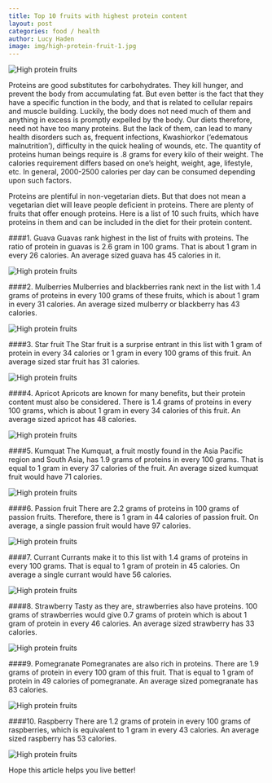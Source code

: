 ```yaml
---
title: Top 10 fruits with highest protein content
layout: post
categories: food / health
author: Lucy Haden
image: img/high-protein-fruit-1.jpg
---
```


![High protein fruits](/img/high-protein-fruit.jpg)
 

Proteins are good substitutes for carbohydrates. They kill hunger, and prevent the body from accumulating fat. But even better is the fact that they have a specific function in the body, and that is related to cellular repairs and muscle building. Luckily, the body does not need much of them and anything in excess is promptly expelled by the body. Our diets therefore, need not have too many proteins.  But the lack of them, can lead to many health disorders such as, frequent infections, Kwashiorkor (‘edematous malnutrition’), difficulty in the quick healing of wounds, etc. The quantity of proteins human beings require is .8 grams for every kilo of their weight. The calories requirement differs based on one’s height, weight, age, lifestyle, etc.  In general, 2000-2500 calories per day can be consumed depending upon such factors. 

Proteins are plentiful in non-vegetarian diets. But that does not mean a vegetarian diet will leave people deficient in proteins. There are plenty of fruits that offer enough proteins. Here is a list of 10 such fruits, which have proteins in them and can be included in the diet for their protein content.

####1. Guava
Guavas rank highest in the list of fruits with proteins. The ratio of protein in guavas is 2.6 gram in 100 grams. That is about 1 gram in every 26 calories. An average sized guava has 45 calories in it.

![High protein fruits](/img/high-protein-fruit-2.jpg)

####2. Mulberries
Mulberries and blackberries rank next in the list with 1.4 grams of proteins in every 100 grams of these fruits, which is about 1 gram in every 31 calories. An average sized mulberry or blackberry has 43 calories.

![High protein fruits](/img/high-protein-fruit-3.jpg)

####3. Star fruit
The Star fruit is a surprise entrant in this list with 1 gram of protein in every 34 calories or 1 gram in every 100 grams of this fruit. An average sized star fruit has 31 calories.

![High protein fruits](/img/high-protein-fruit-4.jpg)

####4. Apricot
Apricots are known for many benefits, but their protein content must also be considered.  There is 1.4 grams of proteins in every 100 grams, which is about 1 gram in every 34 calories of this fruit. An average sized apricot has 48 calories.

![High protein fruits](/img/high-protein-fruit-5.jpg)

####5. Kumquat
The Kumquat, a fruit mostly found in the Asia Pacific region and South Asia, has 1.9 grams of proteins in every 100 grams. That is equal to 1 gram in every 37 calories of the fruit. An average sized kumquat fruit would have 71 calories.

![High protein fruits](/img/high-protein-fruit-6.jpg)

####6. Passion fruit
There are 2.2 grams of proteins in 100 grams of passion fruits. Therefore, there is 1 gram in 44 calories of passion fruit. On average, a single passion fruit would have 97 calories.

![High protein fruits](/img/high-protein-fruit-7.jpg)

####7. Currant
Currants make it to this list with 1.4 grams of proteins in every 100 grams. That is equal to 1 gram of protein in 45 calories. On average a single currant would have 56 calories.

![High protein fruits](/img/high-protein-fruit-8.jpg)

####8. Strawberry
Tasty as they are, strawberries also have proteins. 100 grams of strawberries would give 0.7 grams of protein which is about 1 gram of protein in every 46 calories. An average sized strawberry has 33 calories.

![High protein fruits](/img/high-protein-fruit-9.jpg)

####9. Pomegranate
Pomegranates are also rich in proteins.  There are 1.9 grams of protein in every 100 gram of this fruit. That is equal to 1 gram of protein in 49 calories of pomegranate. An average sized pomegranate has 83 calories.

![High protein fruits](/img/high-protein-fruit-10.jpg)

####10. Raspberry
There are 1.2 grams of protein in every 100 grams of raspberries, which is equivalent to 1 gram in every 43 calories. An average sized raspberry has 53 calories.

![High protein fruits](/img/high-protein-fruit-11.jpg)

Hope this article helps you live better!